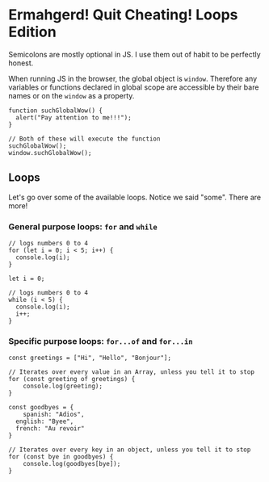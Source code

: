 # Ermahgerd! Quit Cheating! Loops Edition

Semicolons are mostly optional in JS. I use them out of habit to be perfectly honest.

When running JS in the browser, the global object is `window`. Therefore any variables or functions declared in global scope are accessible by their bare names or on the `window` as a property.

```
function suchGlobalWow() {
  alert("Pay attention to me!!!");
}

// Both of these will execute the function
suchGlobalWow();
window.suchGlobalWow();
```

## Loops

Let's go over some of the available loops. Notice we said "some". There are more!

### General purpose loops: `for` and `while`

```
// logs numbers 0 to 4
for (let i = 0; i < 5; i++) {
  console.log(i);
}

let i = 0;

// logs numbers 0 to 4
while (i < 5) {
  console.log(i);
  i++;
}
```

### Specific purpose loops: `for...of` and `for...in`

```
const greetings = ["Hi", "Hello", "Bonjour"];

// Iterates over every value in an Array, unless you tell it to stop
for (const greeting of greetings) {
	console.log(greeting);
}
```

```
const goodbyes = {
	spanish: "Adios",
  english: "Byee",
  french: "Au revoir"
}

// Iterates over every key in an object, unless you tell it to stop
for (const bye in goodbyes) {
	console.log(goodbyes[bye]);
}
```